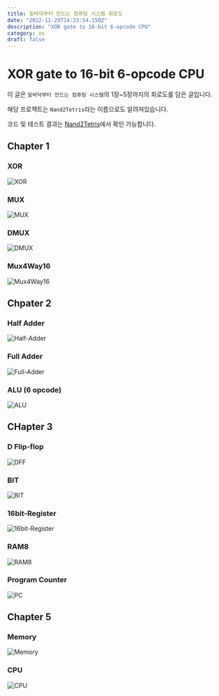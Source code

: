 ```yaml
---
title: 밑바닥부터 만드는 컴퓨팅 시스템 회로도
date: "2022-11-29T14:23:54.150Z"
description: "XOR gate to 16-bit 6-opcode CPU"
category: os
draft: false
---
```


# XOR gate to 16-bit 6-opcode CPU

이 글은 `밑바닥부터 만드는 컴퓨팅 시스템`의 1장~5장까지의 회로도를 담은 글입니다.

해당 프로젝트는 `Nand2Tetris`라는 이름으로도 알려져있습니다.

코드 및 테스트 결과는 [Nand2Tetris](https://github.com/junha-ahn/Nand2Tetris-Study)에서 확인 가능합니다.

## Chapter 1

### XOR
![XOR](./images/XOR.jpeg)

### MUX
![MUX](./images/MUX.jpeg)

### DMUX
![DMUX](./images/DMUX.jpeg)

### Mux4Way16
![Mux4Way16](./images/Mux4Way16.jpeg)

## Chpater 2

### Half Adder
![Half-Adder](./images/Half-Adder.jpeg)

### Full Adder
![Full-Adder](./images/Full-Adder.jpeg)

### ALU (6 opcode)
![ALU](./images/ALU.jpeg)

## CHapter 3

### D Flip-flop
![DFF](./images/DFF.jpeg)

### BIT
![BIT](./images/BIT.jpeg)

### 16bit-Register
![16bit-Register](./images/16bit-Register.jpeg)

### RAM8
![RAM8](./images/RAM8.jpeg)

### Program Counter
![PC](./images/PC.jpeg)

## Chapter 5

### Memory
![Memory](./images/Memory.jpeg)

### CPU
![CPU](./images/CPU.jpeg)
